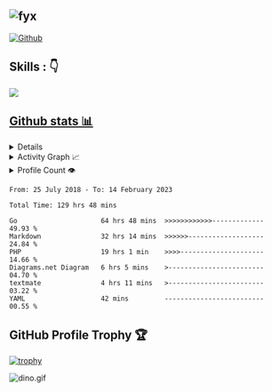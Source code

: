 <!-- ## ![[Typing SVG](https://readme-typing-svg.demolab.com?font=Silkscreen&size=16&pause=500&color=D83B7D&background=14132100&width=435&lines=%F0%9F%98%84+Hi+there%2C+I'm+fanyixuan%2C+Welcome~~+%F0%9F%91%8B;I+will+try+my+best%EF%BC%8Cto+be+the+best.;I+%E2%9D%A4+Open+Source)](https://git.io/typing-svg) -->
## ![fyx](https://readme-typing-svg.demolab.com/?font=Silkscreen&size=16&pause=500&color=D83B7D&background=14132100&width=435&lines=%F0%9F%98%84+Hi+there%2C+I%27m+fanyixuan%2C+Welcome~~+%F0%9F%91%8B;I+will+try+my+best%EF%BC%8Cto+be+the+best.;I+%E2%9D%A4+Open+Source)

[![Github](https://img.shields.io/github/followers/fanyixuanf?label=Follow&style=social)](https://github.com/fanyixuanf)

## Skills :  👇
<!--
<img src="https://img.shields.io/badge/HTML5-E34F26?style=for-the-badge&logo=html5&logoColor=white"/>
<img src="https://img.shields.io/badge/CSS-239120?&style=for-the-badge&logo=css3&logoColor=white"/>
<img src="https://img.shields.io/badge/JavaScript-F7DF1E?style=for-the-badge&logo=javascript&logoColor=white"/>
<img src="https://img.shields.io/badge/vuejs-%2335495e.svg?style=for-the-badge&logo=vuedotjs&logoColor=%234FC08D"/>
<img src="https://img.shields.io/badge/angular-%23DD0031.svg?style=for-the-badge&logo=angular&logoColor=white"/>
<img src="https://img.shields.io/badge/php-%23777BB4.svg?style=for-the-badge&logo=php&logoColor=white"/> 
<img src="https://img.shields.io/badge/laravel-%23FF2D20.svg?style=for-the-badge&logo=laravel&logoColor=white"/> 
<img src="https://img.shields.io/badge/go-%2300ADD8.svg?style=for-the-badge&logo=go&logoColor=white"/>
<img src="https://img.shields.io/badge/lua-%232C2D72.svg?style=for-the-badge&logo=lua&logoColor=white"/>
<img src="https://img.shields.io/badge/mysql-%2300f.svg?style=for-the-badge&logo=mysql&logoColor=white"/>
<img src="https://img.shields.io/badge/redis-%23DD0031.svg?style=for-the-badge&logo=redis&logoColor=white"/>
<img src="https://img.shields.io/badge/MariaDB-003545?style=for-the-badge&logo=mariadb&logoColor=white"/>
<img src="https://img.shields.io/badge/markdown-%23000000.svg?style=for-the-badge&logo=markdown&logoColor=white"/>
<img src="https://img.shields.io/badge/kubernetes-%23326ce5.svg?style=for-the-badge&logo=kubernetes&logoColor=white"/>
<img src="https://img.shields.io/badge/docker-%230db7ed.svg?style=for-the-badge&logo=docker&logoColor=white"/>
<img src="https://img.shields.io/badge/-selenium-%43B02A?style=for-the-badge&logo=selenium&logoColor=white"/>
<img src="https://img.shields.io/badge/git-%23F05033.svg?style=for-the-badge&logo=git&logoColor=white"/>
<img src="https://img.shields.io/badge/-ElasticSearch-005571?style=for-the-badge&logo=elasticsearch"/>
<img src="https://img.shields.io/badge/Postman-FF6C37?style=for-the-badge&logo=postman&logoColor=white"/>
<img src="https://img.shields.io/badge/nginx-%23009639.svg?style=for-the-badge&logo=nginx&logoColor=white"/>
<img src="https://img.shields.io/badge/Rabbitmq-FF6600?style=for-the-badge&logo=rabbitmq&logoColor=white"/>
-->
<p align="left">
  <a href="https://skillicons.dev">
    <img src="https://skillicons.dev/icons?i=git,docker,angular,azure,bash,css,docker,electron,github,gitlab,go,html,js,jquery,laravel,linux,lua,md,mongodb,mysql,nginx,nodejs,php,py,redis,selenium,ts,unity,vscode,vue,vim,webpack,bootstrap," />
<!--     <img style="margin-left:0px" height="48" width="48" src="https://raw.githubusercontent.com/fanyixuanf/fanyixuanf/master/icons/xampp.svg">
    <img style="margin-left:4px" height="48" width="48" src="https://raw.githubusercontent.com/fanyixuanf/fanyixuanf/master/icons/Alfred.svg">
    <img style="margin-left:4px" height="48" width="48" src="https://raw.githubusercontent.com/fanyixuanf/fanyixuanf/master/icons/AmazonS3.svg">
    <img style="margin-left:4px" height="48" width="48" src="https://raw.githubusercontent.com/fanyixuanf/fanyixuanf/master/icons/Baidu.svg">
    <img style="margin-left:4px" height="48" width="48" src="https://raw.githubusercontent.com/fanyixuanf/fanyixuanf/master/icons/MariaDB.svg">
    <img style="margin-left:4px" height="48" width="48" src="https://raw.githubusercontent.com/fanyixuanf/fanyixuanf/master/icons/RabbitMQ.svg">
    <img style="margin-left:4px" height="48" width="48" src="https://raw.githubusercontent.com/fanyixuanf/fanyixuanf/master/icons/RocketMQ.svg">
    <img style="margin-left:4px" height="48" width="48" src="https://raw.githubusercontent.com/fanyixuanf/fanyixuanf/master/icons/Zhihu.svg">
  </a>  -->
</p>

## Github stats 📊

<details> 
  <summary>GitHub Profile Stats 💻</summary>
  <br/>
    <a href="https://github-profile-summary-cards.vercel.app"><img src="https://github-profile-summary-cards.vercel.app/api/cards/profile-details?username=fanyixuanf&theme=radical" alt=""></a>
    <a href="https://github-profile-summary-cards.vercel.app"><img alt="fanyixuan's Top Languages" src="https://github-readme-stats.vercel.app/api/top-langs/?username=fanyixuanf&hide=html&theme=radical"/></a>
    <a href="https://github-profile-summary-cards.vercel.app"><img src="https://github-readme-stats.vercel.app/api?username=fanyixuanf&show_icons=true&count_private=true&line_height=40&theme=radical" alt=""></a>
  <br/>
</details>

<details>
  <summary>Activity Graph 📈</summary>
  <br/>
<a href="https://activity-graph.herokuapp.com/graph"><img alt="fanyixuan's Activity Graph" src="https://github-readme-activity-graph.cyclic.app/graph?username=fanyixuanf&theme=synthwave-84" /></a>
</details>

<details>
  <summary>Profile Count 👁️</summary>
  <br/>
  <img src="https://profile-counter.glitch.me/{fanyixuanf}/count.svg">
</details>

<!--START_SECTION:waka-->

```text
From: 25 July 2018 - To: 14 February 2023

Total Time: 129 hrs 48 mins

Go                     64 hrs 48 mins  >>>>>>>>>>>>-------------   49.93 %
Markdown               32 hrs 14 mins  >>>>>>-------------------   24.84 %
PHP                    19 hrs 1 min    >>>>---------------------   14.66 %
Diagrams.net Diagram   6 hrs 5 mins    >------------------------   04.70 %
textmate               4 hrs 11 mins   >------------------------   03.22 %
YAML                   42 mins         -------------------------   00.55 %
```

<!--END_SECTION:waka-->


## GitHub Profile Trophy 🏆
[![trophy](https://github-profile-trophy.vercel.app/?username=fanyixuanf&row=1&margin-w=15&theme=radical)](https://github.com/ryo-ma/github-profile-trophy)

<img data-target="animated-image.replacedImage" alt="dino.gif" class="AnimatedImagePlayer-animatedImage" src="https://github.com/saadeghi/saadeghi/raw/master/dino.gif" style="display: block; opacity: 1;">
 



[comment]: <> (<a href="https://git.io/typing-svg"><img src="https://readme-typing-svg.demolab.com?font=Silkscreen&size=16&pause=500&color=D83B7D&background=14132100&width=435&lines=%F0%9F%98%84+Hi+there%2C+I'm+fanyixuan%2C+Welcome~~+%F0%9F%91%8B;I+will+try+my+best%EF%BC%8Cto+be+the+best.;I+%E2%9D%A4+Open+Source" alt="Typing SVG" /></a>)

